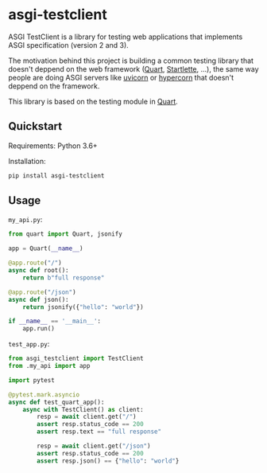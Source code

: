 # asgi-testclient

ASGI TestClient is a library for testing web applications that implements ASGI specification (version 2 and 3).

The motivation behind this project is building a common testing library that doesn't deppend on the web framework ([Quart](https://gitlab.com/pgjones/quart), [Startlette](https://github.com/encode/starlette), ...), the same way people are doing ASGI servers like [uvicorn](https://www.uvicorn.org/) or [hypercorn](https://gitlab.com/pgjones/quart) that doesn't deppend on the framework.

This library is based on the testing module in [Quart](https://gitlab.com/pgjones/quart).

## Quickstart

Requirements: Python 3.6+

Installation:

```bash
pip install asgi-testclient
```

## Usage

`my_api.py`:
```python
from quart import Quart, jsonify

app = Quart(__name__)

@app.route("/")
async def root():
    return b"full response"

@app.route("/json")
async def json():
    return jsonify({"hello": "world"})

if __name__ == '__main__':
    app.run()
```

`test_app.py`:
```python
from asgi_testclient import TestClient
from .my_api import app

import pytest

@pytest.mark.asyncio
async def test_quart_app():
    async with TestClient() as client:
        resp = await client.get("/")
        assert resp.status_code == 200
        assert resp.text == "full response"

        resp = await client.get("/json")
        assert resp.status_code == 200
        assert resp.json() == {"hello": "world"}
```
